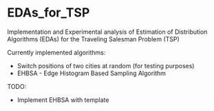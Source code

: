 # EDAs_for_TSP
Implementation and Experimental analysis of Estimation of Distribution Algorithms (EDAs) for the Traveling Salesman Problem (TSP)

Currently implemented algorithms:
- Switch positions of two cities at random (for testing purposes)
- EHBSA - Edge Histogram Based Sampling Algorithm


TODO:
- Implement EHBSA with template